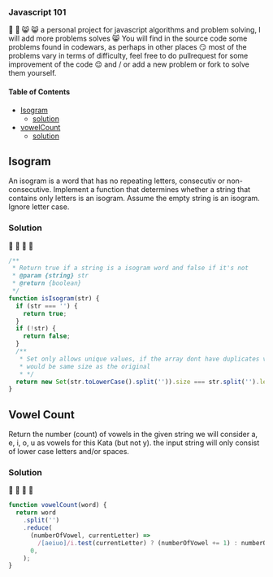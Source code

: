 ### Javascript 101

:partying_face: :partying_face: :smile_cat: :smile_cat:
a personal project for javascript algorithms and problem solving,
I will add more problems solves :smile_cat:
You will find in the source code some problems found in codewars, as perhaps in other places :smirk: most of the problems vary in terms of difficulty, feel free to do pullrequest for some improvement of the code :relieved: and / or add a new problem or fork to solve them yourself.

#### Table of Contents

- [Isogram](#Isogram)
  - [solution](#Solution)
- [vowelCount](#Vowel-Count)
  - [solution](#Solution)

## Isogram

An isogram is a word that has no repeating letters, consecutiv or non-consecutive. Implement a function that determines whether a string that contains only letters is an isogram. Assume the empty string is an isogram. Ignore letter case.

### **Solution**

:tada: :tada: :medal_sports: :medal_sports:

```javascript
/**
 * Return true if a string is a isogram word and false if it's not
 * @param {string} str
 * @return {boolean}
 */
function isIsogram(str) {
  if (str === '') {
    return true;
  }
  if (!str) {
    return false;
  }
  /**
   * Set only allows unique values, if the array dont have duplicates value it
   * would be same size as the original
   * */
  return new Set(str.toLowerCase().split('')).size === str.split('').length;
}
```

## Vowel Count

Return the number (count) of vowels in the given string
we will consider a, e, i, o, u as vowels for this Kata (but not y).
the input string will only consist of lower case letters and/or spaces.

### **Solution**

:tada: :tada: :medal_sports: :medal_sports:

```javascript
function vowelCount(word) {
  return word
    .split('')
    .reduce(
      (numberOfVowel, currentLetter) =>
        /[aeiuo]/i.test(currentLetter) ? (numberOfVowel += 1) : numberOfVowel,
      0,
    );
}
```
